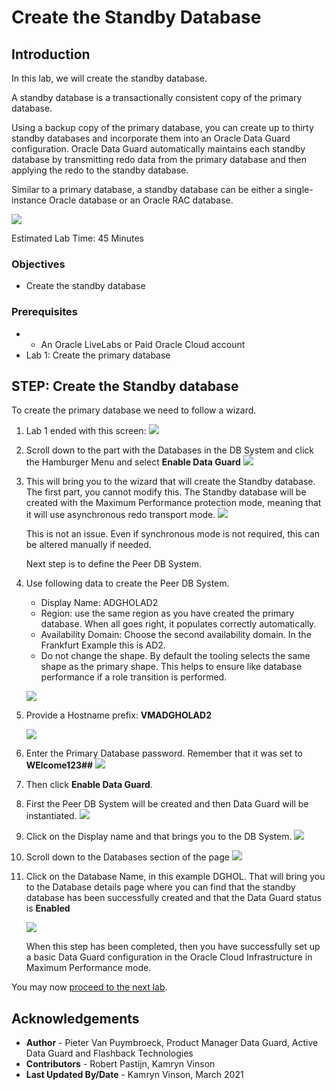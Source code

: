 # Create the Standby Database

## Introduction
In this lab, we will create the standby database.

A standby database is a transactionally consistent copy of the primary database.

Using a backup copy of the primary database, you can create up to thirty standby databases and incorporate them into an Oracle Data Guard configuration. Oracle Data Guard automatically maintains each standby database by transmitting redo data from the primary database and then applying the redo to the standby database.

Similar to a primary database, a standby database can be either a single-instance Oracle database or an Oracle RAC database.

![](./images/standby.png)

Estimated Lab Time: 45 Minutes

### Objectives
-   Create the standby database

### Prerequisites
- - An Oracle LiveLabs or Paid Oracle Cloud account
- Lab 1: Create the primary database

## **STEP**: Create the Standby database

To create the primary database we need to follow a wizard. 

1. Lab 1 ended with this screen:
    ![](./images/create-dbcs-prim-11.png)

2. Scroll down to the part with the Databases in the DB System and click the Hamburger Menu and select **Enable Data Guard**
    ![](./images/create-stby-db-01.png)

3. This will bring you to the wizard that will create the Standby database. The first part, you cannot modify this. The Standby database will be created with the Maximum Performance protection mode, meaning that it will use asynchronous redo transport mode. 
    ![](./images/create-stby-db-02.png)

    This is not an issue. Even if synchronous mode is not required, this can be altered manually if needed.

    Next step is to define the Peer DB System.
4. Use following data to create the Peer DB System.
    * Display Name: ADGHOLAD2
    * Region: use the same region as you have created the primary database. When all goes right, it populates correctly automatically.
    * Availability Domain: Choose the second availability domain. In the Frankfurt Example this is AD2.
    * Do not change the shape. By default the tooling selects the same shape as the primary shape. This helps to ensure like database performance if a role transition is performed.

    ![](./images/create-stby-db-03.png)

5. Provide a Hostname prefix: **VMADGHOLAD2**

    ![](./images/create-stby-db-04.png)

6. Enter the Primary Database password.
    Remember that it was set to **WElcome123##**
    ![](./images/create-stby-db-05.png)

7. Then click **Enable Data Guard**.

8. First the Peer DB System will be created and then Data Guard will be instantiated.
    ![](./images/create-stby-db-06.png)

9. Click on the Display name and that brings you to the DB System.
    ![](./images/create-stby-db-07.png)

10. Scroll down to the Databases section of the page
    ![](./images/create-stby-db-08.png)

11. Click on the Database Name, in this example DGHOL.
    That will bring you to the Database details page where you can find that the standby database has been successfully created and that the Data Guard status is **Enabled**

    ![](./images/create-stby-db-09.png)

    When this step has been completed, then you have successfully set up a basic Data Guard configuration in the Oracle Cloud Infrastructure in Maximum Performance mode.


You may now [proceed to the next lab](#next).


## Acknowledgements

- **Author** - Pieter Van Puymbroeck, Product Manager Data Guard, Active Data Guard and Flashback Technologies
- **Contributors** - Robert Pastijn, Kamryn Vinson
- **Last Updated By/Date** -  Kamryn Vinson, March 2021